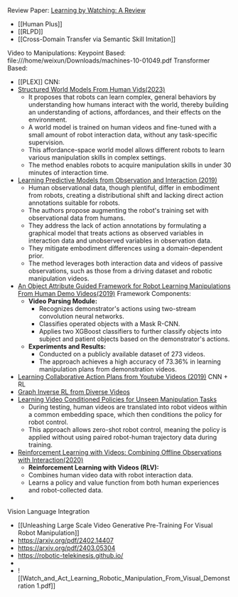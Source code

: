 Review Paper:
[Learning by Watching: A Review](https://arxiv.org/pdf/2402.07127)

- [[Human Plus]]
- [[RLPD]]
- [[Cross-Domain Transfer via Semantic Skill Imitation]]

Video to Manipulations:
Keypoint Based:
file:///home/weixun/Downloads/machines-10-01049.pdf
Transformer Based:
- [[PLEX]]
CNN:
- [Structured World Models From Human Vids(2023)](https://human-world-model.github.io/)
	- It proposes that robots can learn complex, general behaviors by understanding how humans interact with the world, thereby building an understanding of actions, affordances, and their effects on the environment.
	- A world model is trained on human videos and fine-tuned with a small amount of robot interaction data, without any task-specific supervision.
	- This affordance-space world model allows different robots to learn various manipulation skills in complex settings.
	- The method enables robots to acquire manipulation skills in under 30 minutes of interaction time.
- [Learning Predictive Models from Observation and Interaction (2019)](https://arxiv.org/pdf/1912.12773)
	- Human observational data, though plentiful, differ in embodiment from robots, creating a distributional shift and lacking direct action annotations suitable for robots.
	- The authors propose augmenting the robot's training set with observational data from humans.
	- They address the lack of action annotations by formulating a graphical model that treats actions as observed variables in interaction data and unobserved variables in observation data.
	- They mitigate embodiment differences using a domain-dependent prior.
	- The method leverages both interaction data and videos of passive observations, such as those from a driving dataset and robotic manipulation videos.
- [An Object Attribute Guided Framework for Robot Learning Manipulations From Human Demo Videos(2019)](https://ieeexplore.ieee.org/stamp/stamp.jsp?tp=&arnumber=8967621)
	Framework Components: 
	- **Video Parsing Module:**
	    - Recognizes demonstrator's actions using two-stream convolution neural networks.
	    - Classifies operated objects with a Mask R-CNN.
	    - Applies two XGBoost classifiers to further classify objects into subject and patient objects based on the demonstrator's actions.
	- **Experiments and Results:**
		- Conducted on a publicly available dataset of 273 videos.
		- The approach achieves a high accuracy of 73.36% in learning manipulation plans from demonstration videos.
- [Learning Collaborative Action Plans from Youtube Videos (2019)](https://www.stefanosnikolaidis.net/papers/zhang_isrr_2019.pdf)
CNN + RL
- [Graph Inverse RL from Diverse Videos](https://sateeshkumar21.github.io/GraphIRL/)
- [Learning Video Conditioned Policies for Unseen Manipulation Tasks](https://arxiv.org/pdf/2305.06289)
	- During testing, human videos are translated into robot videos within a common embedding space, which then conditions the policy for robot control.
	- This approach allows zero-shot robot control, meaning the policy is applied without using paired robot-human trajectory data during training.
- [Reinforcement Learning with Videos: Combining Offline Observations with Interaction(2020)](https://sites.google.com/view/rl-with-videos)
	- **Reinforcement Learning with Videos (RLV):**
	- Combines human video data with robot interaction data.
	- Learns a policy and value function from both human experiences and robot-collected data.
- 
Vision Language Integration
- [[Unleashing Large Scale Video Generative Pre-Training For Visual Robot Manipulation]]
- https://arxiv.org/pdf/2402.14407
- https://arxiv.org/pdf/2403.05304
- https://robotic-telekinesis.github.io/
- 
- ![[Watch_and_Act_Learning_Robotic_Manipulation_From_Visual_Demonstration 1.pdf]]